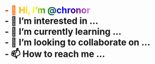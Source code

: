 <h1>
  <span style="background: linear-gradient(to right, red, orange, yellow, green, blue, indigo, violet); -webkit-background-clip: text; color: transparent;">
    - 👋 Hi, I’m @chronor
  </span>
  <br>
  - 👀 I’m interested in ...<br>
  - 🌱 I’m currently learning ...<br>
  - 💞️ I’m looking to collaborate on ...<br>
  - 📫 How to reach me ...
</h1>